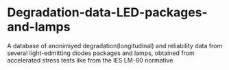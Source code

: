 # Degradation-data-LED-packages-and-lamps
A database of anonimiyed degradation(longitudinal) and reliability data from several light-edmitting diodes packages and lamps, obtained from accelerated stress tests like from the IES LM-80 normative
